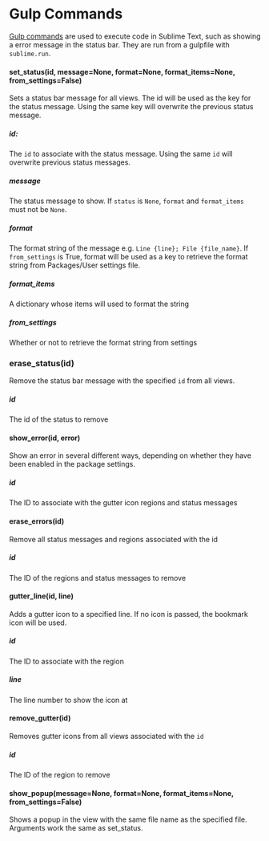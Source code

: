 
# Gulp Commands
[Gulp commands](https://github.com/KindaSwiss/sublimegulpserver/blob/master/GulpCommands.py) are used to execute code in Sublime Text, such as showing a error message in the status bar. They are run from a gulpfile with `sublime.run`. 



#### set_status(id, message=None, format=None, format_items=None, from_settings=False)
Sets a status bar message for all views. The id will be used as the key for the status message. Using the same key will overwrite the previous status message. 

##### id: 
The `id` to associate with the status message. Using the same `id` will overwrite previous status messages. 

##### message
The status message to show. If `status` is `None`, `format` and `format_items` must not be `None`. 

##### format
The format string of the message e.g. `Line {line}; File {file_name}`. If `from_settings` is True, format will be used as a key to retrieve the format string from Packages/User settings file. 

##### format_items
A dictionary whose items will used to format the string 

##### from_settings
Whether or not to retrieve the format string from settings 






### erase_status(id)
Remove the status bar message with the specified `id` from all views. 

##### id
The id of the status to remove 





#### show_error(id, error)
Show an error in several different ways, depending on whether they have been enabled in the package settings. 

##### id
The ID to associate with the gutter icon regions and status messages 




#### erase_errors(id)
Remove all status messages and regions associated with the id 
##### id
The ID of the regions and status messages to remove 




#### gutter_line(id, line)
Adds a gutter icon to a specified line. If no icon is passed, the bookmark icon will be used. 

##### id
The ID to associate with the region

##### line
The line number to show the icon at 




#### remove_gutter(id)
Removes gutter icons from all views associated with the `id`

##### id
The ID of the region to remove 





#### show_popup(message=None, format=None, format_items=None, from_settings=False)
Shows a popup in the view with the same file name as the specified file. Arguments work the same as set_status. 










